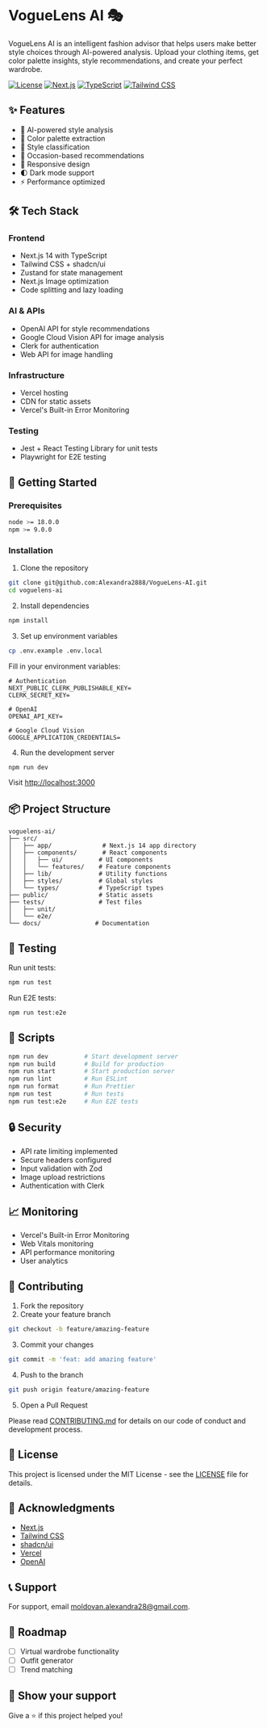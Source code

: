 # VogueLens AI 🎭

VogueLens AI is an intelligent fashion advisor that helps users make better style choices through AI-powered analysis. Upload your clothing items, get color palette insights, style recommendations, and create your perfect wardrobe.

[![License](https://img.shields.io/badge/license-MIT-blue.svg)](LICENSE)
[![Next.js](https://img.shields.io/badge/Next.js-14-black)](https://nextjs.org/)
[![TypeScript](https://img.shields.io/badge/TypeScript-5.0-blue)](https://www.typescriptlang.org/)
[![Tailwind CSS](https://img.shields.io/badge/Tailwind-3.0-38B2AC)](https://tailwindcss.com/)

## ✨ Features

- 🤖 AI-powered style analysis
- 🎨 Color palette extraction
- 👗 Style classification
- 📅 Occasion-based recommendations
- 📱 Responsive design
- 🌓 Dark mode support
- ⚡️ Performance optimized

## 🛠 Tech Stack

### Frontend

- Next.js 14 with TypeScript
- Tailwind CSS + shadcn/ui
- Zustand for state management
- Next.js Image optimization
- Code splitting and lazy loading

### AI & APIs

- OpenAI API for style recommendations
- Google Cloud Vision API for image analysis
- Clerk for authentication
- Web API for image handling

### Infrastructure

- Vercel hosting
- CDN for static assets
- Vercel's Built-in Error Monitoring

### Testing

- Jest + React Testing Library for unit tests
- Playwright for E2E testing

## 🚀 Getting Started

### Prerequisites

```bash
node >= 18.0.0
npm >= 9.0.0
```

### Installation

1. Clone the repository

```bash
git clone git@github.com:Alexandra2888/VogueLens-AI.git
cd voguelens-ai
```

2. Install dependencies

```bash
npm install
```

3. Set up environment variables

```bash
cp .env.example .env.local
```

Fill in your environment variables:

```env
# Authentication
NEXT_PUBLIC_CLERK_PUBLISHABLE_KEY=
CLERK_SECRET_KEY=

# OpenAI
OPENAI_API_KEY=

# Google Cloud Vision
GOOGLE_APPLICATION_CREDENTIALS=
```

4. Run the development server

```bash
npm run dev
```

Visit [http://localhost:3000](http://localhost:3000)

## 📦 Project Structure

```
voguelens-ai/
├── src/
│   ├── app/              # Next.js 14 app directory
│   ├── components/       # React components
│   │   ├── ui/          # UI components
│   │   └── features/    # Feature components
│   ├── lib/             # Utility functions
│   ├── styles/          # Global styles
│   └── types/           # TypeScript types
├── public/              # Static assets
├── tests/               # Test files
│   ├── unit/
│   └── e2e/
└── docs/               # Documentation
```

## 🧪 Testing

Run unit tests:

```bash
npm run test
```

Run E2E tests:

```bash
npm run test:e2e
```

## 🔧 Scripts

```bash
npm run dev          # Start development server
npm run build        # Build for production
npm run start        # Start production server
npm run lint         # Run ESLint
npm run format       # Run Prettier
npm run test         # Run tests
npm run test:e2e     # Run E2E tests
```

## 🔒 Security

- API rate limiting implemented
- Secure headers configured
- Input validation with Zod
- Image upload restrictions
- Authentication with Clerk

## 📈 Monitoring

- Vercel's Built-in Error Monitoring
- Web Vitals monitoring
- API performance monitoring
- User analytics

## 🤝 Contributing

1. Fork the repository
2. Create your feature branch

```bash
git checkout -b feature/amazing-feature
```

3. Commit your changes

```bash
git commit -m 'feat: add amazing feature'
```

4. Push to the branch

```bash
git push origin feature/amazing-feature
```

5. Open a Pull Request

Please read [CONTRIBUTING.md](CONTRIBUTING.md) for details on our code of conduct and development process.

## 📄 License

This project is licensed under the MIT License - see the [LICENSE](LICENSE) file for details.

## 🙏 Acknowledgments

- [Next.js](https://nextjs.org/)
- [Tailwind CSS](https://tailwindcss.com/)
- [shadcn/ui](https://ui.shadcn.com/)
- [Vercel](https://vercel.com/)
- [OpenAI](https://openai.com/)

## 📞 Support

For support, email moldovan.alexandra28@gmail.com.

## 🔮 Roadmap

- [ ] Virtual wardrobe functionality
- [ ] Outfit generator
- [ ] Trend matching

## 🌟 Show your support

Give a ⭐️ if this project helped you!